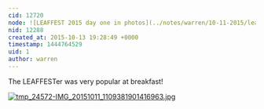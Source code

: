 ```yaml
---
cid: 12720
node: ![LEAFFEST 2015 day one in photos](../notes/warren/10-11-2015/leaffest-2015-day-one-in-photos)
nid: 12288
created_at: 2015-10-13 19:28:49 +0000
timestamp: 1444764529
uid: 1
author: warren
---
```


The LEAFFESTer was very popular at breakfast!

[![tmp_24572-IMG_20151011_1109381901416963.jpg](https://i.publiclab.org/system/images/photos/000/011/945/medium/tmp_24572-IMG_20151011_1109381901416963.jpg)](https://i.publiclab.org/system/images/photos/000/011/945/original/tmp_24572-IMG_20151011_1109381901416963.jpg)

